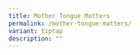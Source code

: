 ```yaml
---
title: Mother Tongue Matters
permalink: /mother-tongue-matters/
variant: tiptap
description: ""
---
```

<p></p>